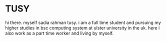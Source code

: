 # TUSY
hi there. myself sadia rahman tusy. i am a full time student and pursuing my higher studies in bsc computing system at ulster university in the uk.
here i also work as a part time worker and living by myself.
